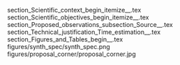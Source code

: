 section_Scientific_context_begin_itemize__.tex
section_Scientific_objectives_begin_itemize__.tex
section_Proposed_observations_subsection_Source__.tex
section_Technical_justification_Time_estimation__.tex
section_Figures_and_Tables_begin__.tex
figures/synth_spec/synth_spec.png
figures/proposal_corner/proposal_corner.jpg

  